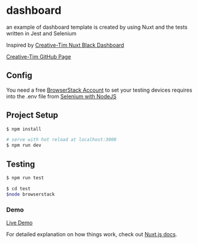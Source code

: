 # dashboard

an example of dashboard template is created by using Nuxt and the tests written in Jest and Selenium

Inspired by [Creative-Tim Nuxt Black Dashboard](https://demos.creative-tim.com/nuxt-black-dashboard-pro/)   

[Creative-Tim GitHub Page](https://github.com/creativetimofficial)

## Config
You need a free [BrowserStack Account](https://www.browserstack.com/) to set your testing devices requires into the .env file from [Selenium with NodeJS](https://www.browserstack.com/automate/node)

## Project Setup

```bash
$ npm install

# serve with hot reload at localhost:3000
$ npm run dev
```

## Testing
```bash
$ npm run test

$ cd test
$node browserstack
```

### Demo
[Live Demo](nuxt-dashboard.netlify.app)

For detailed explanation on how things work, check out [Nuxt.js docs](https://nuxtjs.org).
